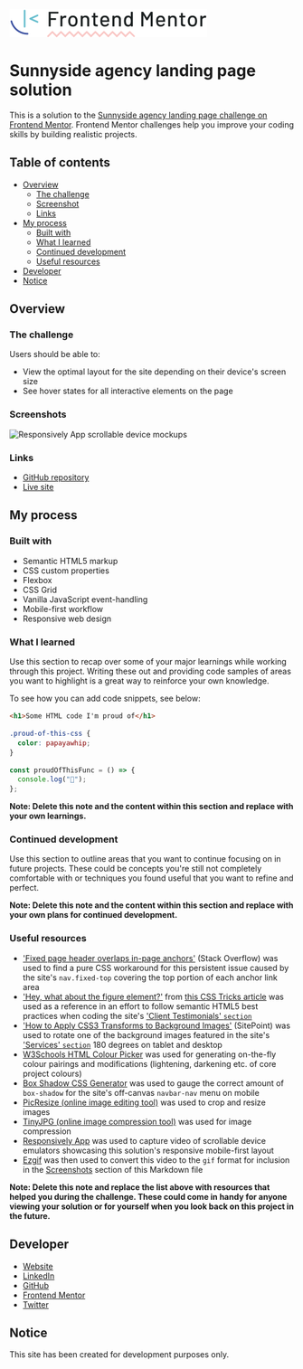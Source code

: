 ![Frontend Mentor logo](docs/images/screenshots/logo-frontend-mentor.svg)

# Sunnyside agency landing page solution

This is a solution to the [Sunnyside agency landing page challenge on Frontend Mentor](https://www.frontendmentor.io/challenges/sunnyside-agency-landing-page-7yVs3B6ef). Frontend Mentor challenges help you improve your coding skills by building realistic projects.

## Table of contents

- [Overview](#overview)
  - [The challenge](#the-challenge)
  - [Screenshot](#screenshot)
  - [Links](#links)
- [My process](#my-process)
  - [Built with](#built-with)
  - [What I learned](#what-i-learned)
  - [Continued development](#continued-development)
  - [Useful resources](#useful-resources)
- [Developer](#developer)
- [Notice](#notice)

## Overview

### The challenge

Users should be able to:

- View the optimal layout for the site depending on their device's screen size
- See hover states for all interactive elements on the page

### Screenshots

![Responsively App scrollable device mockups](docs/images/screenshots/responsively-sunnyside-agency-landing-page-solution.gif)

### Links

- [GitHub repository](https://github.com/loosenthedark/frontend-mentor_sunnyside-agency-landing-page)
- [Live site](https://loosenthedark.github.io/frontend-mentor_sunnyside-agency-landing-page)

## My process

### Built with

- Semantic HTML5 markup
- CSS custom properties
- Flexbox
- CSS Grid
- Vanilla JavaScript event-handling
- Mobile-first workflow
- Responsive web design

### What I learned

Use this section to recap over some of your major learnings while working through this project. Writing these out and providing code samples of areas you want to highlight is a great way to reinforce your own knowledge.

To see how you can add code snippets, see below:

```html
<h1>Some HTML code I'm proud of</h1>
```

```css
.proud-of-this-css {
  color: papayawhip;
}
```

```js
const proudOfThisFunc = () => {
  console.log("🎉");
};
```

**Note: Delete this note and the content within this section and replace with your own learnings.**

### Continued development

Use this section to outline areas that you want to continue focusing on in future projects. These could be concepts you're still not completely comfortable with or techniques you found useful that you want to refine and perfect.

**Note: Delete this note and the content within this section and replace with your own plans for continued development.**

### Useful resources

- ['Fixed page header overlaps in-page anchors'](https://stackoverflow.com/questions/4086107/fixed-page-header-overlaps-in-page-anchors) (Stack Overflow) was used to find a pure CSS workaround for this persistent issue caused by the site's `nav.fixed-top` covering the top portion of each anchor link area
- ['Hey, what about the figure element?'](https://css-tricks.com/quoting-in-html-quotations-citations-and-blockquotes/#hey-what-about-the-figure-element) from [this CSS Tricks article](https://css-tricks.com/quoting-in-html-quotations-citations-and-blockquotes/) was used as a reference in an effort to follow semantic HTML5 best practices when coding the site's ['Client Testimonials' `section`](https://loosenthedark.github.io/frontend-mentor_sunnyside-agency-landing-page/#clients)
- ['How to Apply CSS3 Transforms to Background Images'](https://www.sitepoint.com/css3-transform-background-image/) (SitePoint) was used to rotate one of the background images featured in the site's ['Services' `section`](https://loosenthedark.github.io/frontend-mentor_sunnyside-agency-landing-page/#services) 180 degrees on tablet and desktop
- [W3Schools HTML Colour Picker](https://www.w3schools.com/colors/colors_picker.asp) was used for generating on-the-fly colour pairings and modifications (lightening, darkening etc. of core project colours)
- [Box Shadow CSS Generator](https://cssgenerator.org/box-shadow-css-generator.html) was used to gauge the correct amount of `box-shadow` for the site's off-canvas `navbar-nav` menu on mobile
- [PicResize (online image editing tool)](https://picresize.com/) was used to crop and resize images
- [TinyJPG (online image compression tool)](https://tinyjpg.com/) was used for image compression
- [Responsively App](https://responsively.app/) was used to capture video of scrollable device emulators showcasing this solution's responsive mobile-first layout
- [Ezgif](https://ezgif.com/) was then used to convert this video to the `gif` format for inclusion in the [Screenshots](#screenshots) section of this Markdown file

**Note: Delete this note and replace the list above with resources that helped you during the challenge. These could come in handy for anyone viewing your solution or for yourself when you look back on this project in the future.**

## Developer

- [Website](https://loosenthedark.tech/)
- [LinkedIn](https://www.linkedin.com/in/paulharrington05/)
- [GitHub](https://github.com/loosenthedark)
- [Frontend Mentor](https://www.frontendmentor.io/profile/loosenthedark)
- [Twitter](https://twitter.com/loosenthedark)

## Notice

This site has been created for development purposes only.